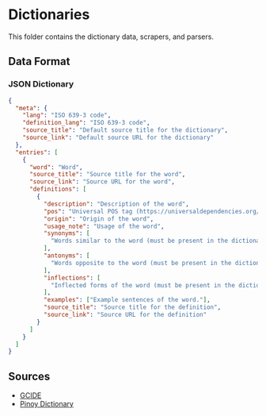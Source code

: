 # Dictionaries

This folder contains the dictionary data, scrapers, and parsers.

## Data Format

### JSON Dictionary

```json
{
  "meta": {
    "lang": "ISO 639-3 code",
    "definition_lang": "ISO 639-3 code",
    "source_title": "Default source title for the dictionary",
    "source_link": "Default source URL for the dictionary"
  },
  "entries": [
    {
      "word": "Word",
      "source_title": "Source title for the word",
      "source_link": "Source URL for the word",
      "definitions": [
        {
          "description": "Description of the word",
          "pos": "Universal POS tag (https://universaldependencies.org/u/pos/)",
          "origin": "Origin of the word",
          "usage_note": "Usage of the word",
          "synonyms": [
            "Words similar to the word (must be present in the dictionary)"
          ],
          "antonyms": [
            "Words opposite to the word (must be present in the dictionary)"
          ],
          "inflections": [
            "Inflected forms of the word (must be present in the dictionary)"
          ],
          "examples": ["Example sentences of the word."],
          "source_title": "Source title for the definition",
          "source_link": "Source URL for the definition"
        }
      ]
    }
  ]
}
```

## Sources

- [GCIDE](https://ibiblio.org/webster/)
- [Pinoy Dictionary](https://pinoydictionary.com/)
